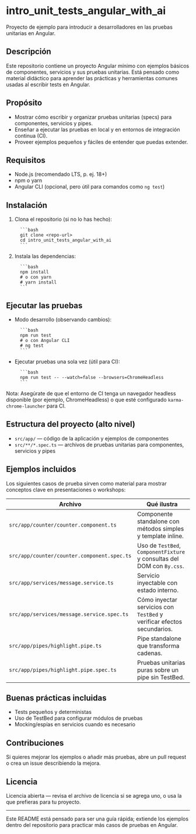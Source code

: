 # intro_unit_tests_angular_with_ai

Proyecto de ejemplo para introducir a desarrolladores en las pruebas unitarias en Angular.

## Descripción

Este repositorio contiene un proyecto Angular mínimo con ejemplos básicos de componentes, servicios y sus pruebas unitarias. Está pensado como material didáctico para aprender las prácticas y herramientas comunes usadas al escribir tests en Angular.

## Propósito

- Mostrar cómo escribir y organizar pruebas unitarias (specs) para componentes, servicios y pipes.
- Enseñar a ejecutar las pruebas en local y en entornos de integración continua (CI).
- Proveer ejemplos pequeños y fáciles de entender que puedas extender.

## Requisitos

- Node.js (recomendado LTS, p. ej. 18+)
- npm o yarn
- Angular CLI (opcional, pero útil para comandos como `ng test`)

## Instalación

1. Clona el repositorio (si no lo has hecho):

         ```bash
         git clone <repo-url>
         cd intro_unit_tests_angular_with_ai
         ```

2. Instala las dependencias:

         ```bash
         npm install
         # o con yarn
         # yarn install
         ```

## Ejecutar las pruebas

- Modo desarrollo (observando cambios):

        ```bash
        npm run test
        # o con Angular CLI
        # ng test
        ```

- Ejecutar pruebas una sola vez (útil para CI):

        ```bash
        npm run test -- --watch=false --browsers=ChromeHeadless
        ```

Nota: Asegúrate de que el entorno de CI tenga un navegador headless disponible (por ejemplo, ChromeHeadless) o que esté configurado `karma-chrome-launcher` para CI.

## Estructura del proyecto (alto nivel)

- `src/app/` — código de la aplicación y ejemplos de componentes
- `src/**/*.spec.ts` — archivos de pruebas unitarias para componentes, servicios y pipes

## Ejemplos incluidos

Los siguientes casos de prueba sirven como material para mostrar conceptos clave en presentaciones o workshops:

| Archivo | Qué ilustra |
| --- | --- |
| `src/app/counter/counter.component.ts` | Componente standalone con métodos simples y template inline. |
| `src/app/counter/counter.component.spec.ts` | Uso de `TestBed`, `ComponentFixture` y consultas del DOM con `By.css`. |
| `src/app/services/message.service.ts` | Servicio inyectable con estado interno. |
| `src/app/services/message.service.spec.ts` | Cómo inyectar servicios con `TestBed` y verificar efectos secundarios. |
| `src/app/pipes/highlight.pipe.ts` | Pipe standalone que transforma cadenas. |
| `src/app/pipes/highlight.pipe.spec.ts` | Pruebas unitarias puras sobre un pipe sin TestBed. |

## Buenas prácticas incluidas

- Tests pequeños y deterministas
- Uso de TestBed para configurar módulos de pruebas
- Mocking/espías en servicios cuando es necesario

## Contribuciones

Si quieres mejorar los ejemplos o añadir más pruebas, abre un pull request o crea un issue describiendo la mejora.

## Licencia

Licencia abierta — revisa el archivo de licencia si se agrega uno, o usa la que prefieras para tu proyecto.

---

Este README está pensado para ser una guía rápida; extiende los ejemplos dentro del repositorio para practicar más casos de pruebas en Angular.
